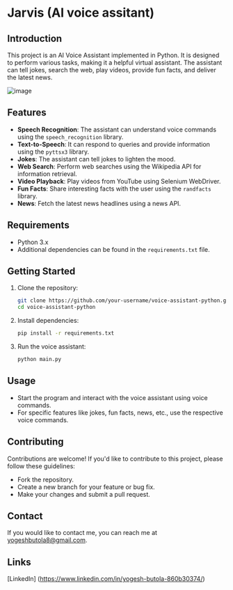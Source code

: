 # Jarvis (AI voice assitant)

## Introduction

This project is an AI Voice Assistant implemented in Python. It is designed to perform various tasks, making it a helpful virtual assistant. The assistant can tell jokes, search the web, play videos, provide fun facts, and deliver the latest news.

![image](https://github.com/Boahan/Jarvis/assets/111555189/3b81d405-d7e3-41a9-bf13-a81adbb3fb1e)


## Features

- **Speech Recognition**: The assistant can understand voice commands using the `speech_recognition` library.
- **Text-to-Speech**: It can respond to queries and provide information using the `pyttsx3` library.
- **Jokes**: The assistant can tell jokes to lighten the mood.
- **Web Search**: Perform web searches using the Wikipedia API for information retrieval.
- **Video Playback**: Play videos from YouTube using Selenium WebDriver.
- **Fun Facts**: Share interesting facts with the user using the `randfacts` library.
- **News**: Fetch the latest news headlines using a news API.

## Requirements

- Python 3.x
- Additional dependencies can be found in the `requirements.txt` file.

## Getting Started

1. Clone the repository:

   ```bash
   git clone https://github.com/your-username/voice-assistant-python.git
   cd voice-assistant-python
   ```

2. Install dependencies:

   ```bash
   pip install -r requirements.txt
   ```

3. Run the voice assistant:

   ```bash
   python main.py
   ```

## Usage

- Start the program and interact with the voice assistant using voice commands.
- For specific features like jokes, fun facts, news, etc., use the respective voice commands.

## Contributing

Contributions are welcome! If you'd like to contribute to this project, please follow these guidelines:
- Fork the repository.
- Create a new branch for your feature or bug fix.
- Make your changes and submit a pull request.


## Contact
If you would like to contact me, you can reach me at yogeshbutola8@gmail.com.


## Links

[LinkedIn] (https://www.linkedin.com/in/yogesh-butola-860b30374/)
